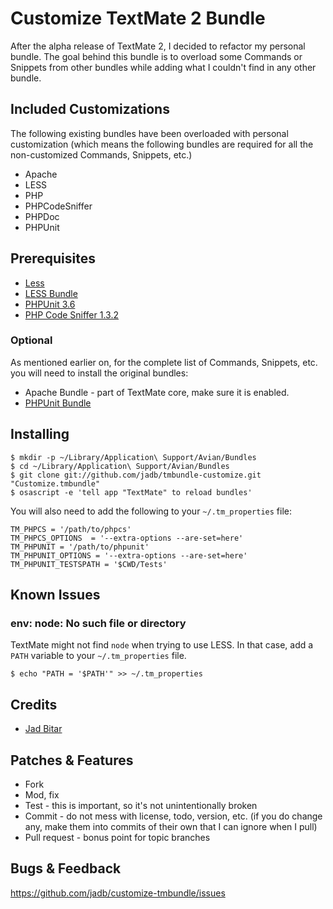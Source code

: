 # Customize TextMate 2 Bundle

After the alpha release of TextMate 2, I decided to refactor my personal bundle. The goal behind this bundle is to overload
some Commands or Snippets from other bundles while adding what I couldn't find in any other bundle.

## Included Customizations

The following existing bundles have been overloaded with personal customization (which means the following bundles are
required for all the non-customized Commands, Snippets, etc.)

* Apache
* LESS
* PHP
* PHPCodeSniffer
* PHPDoc
* PHPUnit

## Prerequisites

* [Less](http://lesscss.org/#-server-side-usage)
* [LESS Bundle](https://github.com/appden/less.tmbundle)
* [PHPUnit 3.6](http://www.phpunit.de/manual/3.6/en/installation.html)
* [PHP Code Sniffer 1.3.2](http://pear.php.net/package/PHP_CodeSniffer/redirected)

### Optional

As mentioned earlier on, for the complete list of Commands, Snippets, etc. you will need to install the original bundles:

* Apache Bundle - part of TextMate core, make sure it is enabled.
* [PHPUnit Bundle](https://github.com/gargoyle/phpunit-tmbundle)

## Installing

    $ mkdir -p ~/Library/Application\ Support/Avian/Bundles
    $ cd ~/Library/Application\ Support/Avian/Bundles
    $ git clone git://github.com/jadb/tmbundle-customize.git "Customize.tmbundle"
    $ osascript -e 'tell app "TextMate" to reload bundles'

You will also need to add the following to your `~/.tm_properties` file:

    TM_PHPCS = '/path/to/phpcs'
    TM_PHPCS_OPTIONS  = '--extra-options --are-set=here'
    TM_PHPUNIT = '/path/to/phpunit'
    TM_PHPUNIT_OPTIONS = '--extra-options --are-set=here'
    TM_PHPUNIT_TESTSPATH = '$CWD/Tests'

## Known Issues

### env: node: No such file or directory

TextMate might not find `node` when trying to use LESS. In that case, add a `PATH` variable to your `~/.tm_properties` file.

    $ echo "PATH = '$PATH'" >> ~/.tm_properties


## Credits

* [Jad Bitar](https://github.com/jadb)

## Patches & Features

* Fork
* Mod, fix
* Test - this is important, so it's not unintentionally broken
* Commit - do not mess with license, todo, version, etc. (if you do change any, make them into commits of their own that I can ignore when I pull)
* Pull request - bonus point for topic branches

## Bugs & Feedback

https://github.com/jadb/customize-tmbundle/issues
